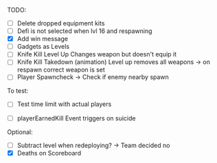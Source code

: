 TODO:
- [ ] Delete dropped equipment kits
- [ ] Defi is not selected when lvl 16 and respawning
- [X] Add win message
- [ ] Gadgets as Levels
- [ ] Knife Kill Level Up Changes weapon but doesn't equip it
- [ ] Knife Kill Takedown (animation) Level up removes all weapons -> on respawn correct weapon is set
- [ ] Player Spawncheck -> Check if enemy nearby spawn

To test:
- [ ] Test time limit with actual players
- [ ] playerEarnedKill Event triggers on suicide


Optional: 
- [ ] Subtract level when redeploying? -> Team decided no
- [X] Deaths on Scoreboard